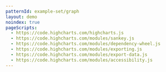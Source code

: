 ```yaml
---
patternId: example-set/graph
layout: demo
noindex: true
pageScripts:
  - https://code.highcharts.com/highcharts.js
  - https://code.highcharts.com/modules/sankey.js
  - https://code.highcharts.com/modules/dependency-wheel.js
  - https://code.highcharts.com/modules/exporting.js
  - https://code.highcharts.com/modules/export-data.js
  - https://code.highcharts.com/modules/accessibility.js
---
```

